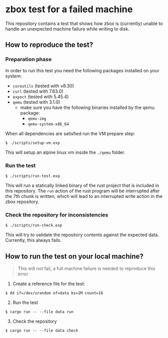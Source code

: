 # zbox test for a failed machine

This repository contains a test that shows how zbox is (currently) unable to handle an unexpected machine failure while writing to disk.

## How to reproduce the test?

### Preparation phase

In order to run this test you need the following packages installed on your system:

 - `coreutils` (tested with v8.30)
 - `curl` (tested with 7.63.0)
 - `expect` (tested with 5.45.4)
 - `qemu` (tested with 3.1.0)
    - make sure you have the following binaries installed by the qemu package:
       - `qemu-img`
       - `qemu-system-x86_64`

When all dependencies are satisfied run the VM prepare step:

```
$ ./scripts/setup-vm.exp
```

This will setup an alpine linux vm inside the `./qemu` folder.

### Run the test

```
$ ./scripts/run-test.exp
```

This will run a statically linked binary of the rust project that is included in this repository. The `run` action of the rust program will be interrupted after the 7th chunk is written, which will lead to an interrupted write action in the zbox repository.

### Check the repository for inconsistencies

```
$ ./scripts/run-check.exp
```

This will try to validate the repository contents against the expected data. Currently, this always fails.

## How to run the test on your local machine?

> This will not fail, a full machine failure is needed to reproduce this error

1. Create a reference file for the test:

```
$ dd if=/dev/urandom of=data bs=1M count=16
```

2. Run the test

```
$ cargo run -- --file data run
```

3. Check the repository

```
$ cargo run -- --file data check
```
